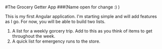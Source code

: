 #The Grocery Getter App
###(Name open for change :) )

This is my first Angular application. I'm starting simple and will add features as I go.
For now, you will be able to build two lists. 

1.	A list for a weekly gorcery trip. Add to this as you think of items to get throughout the week.
2. 	A quick list for emergency runs to the store. 